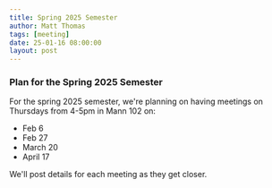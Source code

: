 ```yaml
---
title: Spring 2025 Semester
author: Matt Thomas
tags: [meeting]
date: 25-01-16 08:00:00
layout: post
--- 
```


### Plan for the Spring 2025 Semester

For the spring 2025 semester, we're planning on having meetings on Thursdays from 4-5pm in Mann 102 on:

- Feb 6
- Feb 27
- March 20
- April 17

We'll post details for each meeting as they get closer.

